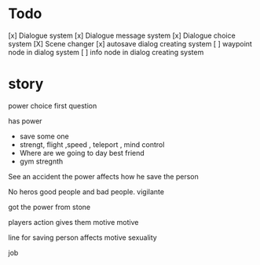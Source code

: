 # Todo

[x] Dialogue system
    [x] Dialogue message system
    [x] Dialogue choice system
    [X] Scene changer
    [x] autosave dialog creating system
    [ ] waypoint node in dialog system
    [ ] info node in dialog creating system


# story
power choice first question

has power
- save some one 
- strengt, flight ,speed , teleport , mind control
- Where are we going to day best friend
- gym  stregnth

See an accident
the power affects how he save the person

No heros
good people and bad people.
vigilante

got the power from stone

players action gives them motive motive

line for saving person affects motive
sexuality 

job
